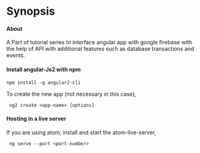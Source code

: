 # **Synopsis**

#### **About** 
A Part of tutorial series to interface angular app with google firebase with the help of API with additional features such as  database transactions and events.

#### Install angular-Js2 with npm

  `npm install -g angular2-cli `
  
  To create the new app (not necessary in this case), 
  
 ` ng2 create <app-name> [options]`
  
####  Hosting in a live server

If you are using atom, install and start the atom-live-server,

` ng serve --port <port-number>`
   
